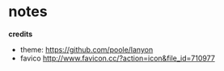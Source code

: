 notes
=====

**credits**
* theme: https://github.com/poole/lanyon
* favico http://www.favicon.cc/?action=icon&file_id=710977
